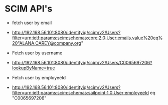 # SCIM API's

- fetch user by email
- http://192.168.56.101:8080/identityiq/scim/v2/Users?filter=urn:ietf:params:scim:schemas:core:2.0:User:emails.value%20eq%20"ALANA.CAREY@company.org"

- Fetch user by username
- http://192.168.56.101:8080/identityiq/scim/v2/Users/C0065697206?lookupByName=true

- Fetch user by employeeId
- http://192.168.56.101:8080/identityiq/scim/v2/Users?filter=urn:ietf:params:scim:schemas:sailpoint:1.0:User:employeeId eq "C0065697206"
